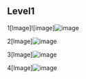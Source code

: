 ## Level1
1[lmage]![image]![image](https://github.com/AnchisaPhetnoi/COM-LAB-I-LabSheet-Week-11/assets/144197034/568fdfd0-9473-45fa-8f40-1150e4239afe)

2[lmage]![image](https://github.com/AnchisaPhetnoi/COM-LAB-I-LabSheet-Week-11/assets/144197034/37b0e30c-16c0-46c2-8db1-5fdd33a58dcc)


3[lmage]![image](https://github.com/AnchisaPhetnoi/COM-LAB-I-LabSheet-Week-11/assets/144197034/db4422b8-0ff5-4f23-b877-e3b0f53ed547)


4[lmage]![image](https://github.com/AnchisaPhetnoi/COM-LAB-I-LabSheet-Week-11/assets/144197034/a722d6e8-4555-4501-a624-6f5a80d197e6)

